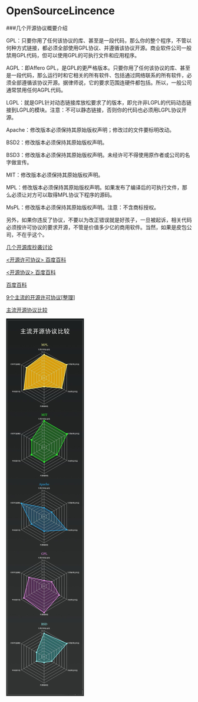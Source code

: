 OpenSourceLincence
==================
###几个开源协议概要介绍

GPL：只要你用了任何该协议的库、甚至是一段代码，那么你的整个程序，不管以何种方式链接，都必须全部使用GPL协议、并遵循该协议开源。商业软件公司一般禁用GPL代码，但可以使用GPL的可执行文件和应用程序。

AGPL：即Affero GPL，是GPL的更严格版本。只要你用了任何该协议的库、甚至是一段代码，那么运行时和它相关的所有软件、包括通过网络联系的所有软件，必须全部遵循该协议开源。据律师说，它的要求范围连硬件都包括。所以，一般公司通常禁用任何AGPL代码。

LGPL：就是GPL针对动态链接库放松要求了的版本，即允许非LGPL的代码动态链接到LGPL的模块。注意：不可以静态链接，否则你的代码也必须用LGPL协议开源。

Apache：修改版本必须保持其原始版权声明；修改过的文件要标明改动。

BSD2：修改版本必须保持其原始版权声明。

BSD3：修改版本必须保持其原始版权声明。未经许可不得使用原作者或公司的名字做宣传。

MIT：修改版本必须保持其原始版权声明。

MPL：修改版本必须保持其原始版权声明。如果发布了编译后的可执行文件，那么必须让对方可以取得MPL协议下程序的源码。

MsPL：修改版本必须保持其原始版权声明。注意：不含商标授权。

另外，如果你违反了协议，不要以为改正错误就是好孩子，一旦被起诉，相关代码必须按许可协议的要求开源，不管是价值多少亿的商用软件。当然，如果是皮包公司，不在乎这个。

[几个开源库抄袭讨论](http://www.trinea.cn/android/open-source/#0-tsina-1-86709-397232819ff9a47a7b7e80a40613cfe1)


[<开源许可协议> 百度百科](http://baike.baidu.com/link?url=UUfb6kH7cG8ISAhqc618pp0CxSnDo7C4bq9tFrDM2Yh4A1AEbrlV3cgscuInopaTlnG_XPcbzXlza97GA1RBOK)

[<开源协议> 百度百科](http://baike.baidu.com/link?url=UUfb6kH7cG8ISAhqc618pp0CxSnDo7C4bq9tFrDM2Yh4A1AEbrlV3cgscuInopaTlnG_XPcbzXlza97GA1RBOK)

[<creative commons>百度百科](http://baike.baidu.com/view/1224852.htm)

[9个主流的开源许可协议[整理]](http://univasity.iteye.com/blog/1292658)

[主流开源协议比较](http://www.oschina.net/news/27273/main-os-license-comparison)

![主流开源协议比较](https://raw.githubusercontent.com/learn-OS/OpenSourceLincence/master/img/Lincence.jpg)



